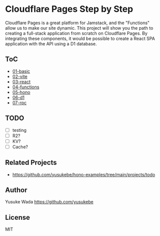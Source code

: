 # Cloudflare Pages Step by Step

Cloudflare Pages is a great platform for Jamstack, and the "Functions" allow us to make our site dynamic.
This project will show you the path to creating a full-stack application from scratch on Cloudflare Pages.
By integrating these components, it would be possible to create a React SPA application with the API using a D1 database.

## ToC

* [01-basic](./projects/01-basic/)
* [02-vite](./projects/02-vite/)
* [03-react](./projects/03-react/)
* [04-functions](./projects/04-functions/)
* [05-hono](./projects/05-hono/)
* [06-d1](./projects/06-d1/)
* [07-rpc](./projects/07-rpc/)


## TODO

- [ ] testing
- [ ] R2?
- [ ] KV?
- [ ] Cache?

## Related Projects

* <https://github.com/yusukebe/hono-examples/tree/main/projects/todo>

## Author

Yusuke Wada <https://github.com/yusukebe>

## License

MIT
